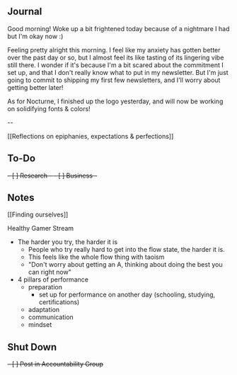 ## Journal
Good morning! Woke up a bit frightened today because of a nightmare I had but I'm okay now :) 

Feeling pretty alright this morning. I feel like my anxiety has gotten better over the past day or so, but I almost feel its like tasting of its lingering vibe still there. I wonder if it's because I'm a bit scared about the commitment I set up, and that I don't really know what to put in my newsletter. But I'm just going to commit to shipping my first few newsletters, and I'll worry about getting better later! 

As for Nocturne, I finished up the logo yesterday, and will now be working on solidifying fonts & colors!

--

[[Reflections on epiphanies, expectations & perfections]]

## To-Do
<del>- [ ] Research - </del>
<del>- [ ] Business - </del>


## Notes
[[Finding ourselves]]

Healthy Gamer Stream
- The harder you try, the harder it is
	- People who try really hard to get into the flow state, the harder it is.
	- This feels like the whole flow thing with taoism
	- "Don't worry about getting an A, thinking about doing the best you can right now"
- 4 pillars of performance
	- preparation
		- set up for performance on another day (schooling, studying, certifications)
	- adaptation
	- communication
	- mindset


## Shut Down
<del>- [ ] Post in Accountability Group</del>